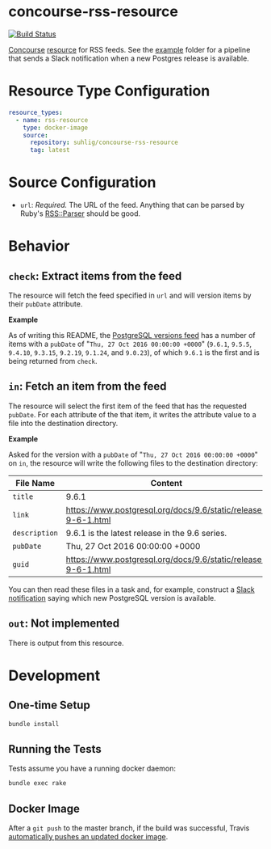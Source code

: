 # concourse-rss-resource

[![Build Status](https://travis-ci.org/suhlig/concourse-rss-resource.svg?branch=master)](https://travis-ci.org/suhlig/concourse-rss-resource)

[Concourse](https://concourse.ci/ "Concourse Homepage") [resource](https://concourse.ci/implementing-resources.html "Implementing a Resource") for RSS feeds. See the [example](example/README.markdown) folder for a pipeline that sends a Slack notification when a new Postgres release is available.

# Resource Type Configuration

```yaml
resource_types:
  - name: rss-resource
    type: docker-image
    source:
      repository: suhlig/concourse-rss-resource
      tag: latest
```

# Source Configuration

* `url`: *Required.* The URL of the feed. Anything that can be parsed by Ruby's [RSS::Parser](http://ruby-doc.org/stdlib-2.3.1/libdoc/rss/rdoc/RSS/Parser.html) should be good.

# Behavior

## `check`: Extract items from the feed

The resource will fetch the feed specified in `url` and will version items by their `pubDate` attribute.

  **Example**

  As of writing this README, the [PostgreSQL versions feed](https://www.postgresql.org/versions.rss) has a number of items with a `pubDate` of "`Thu, 27 Oct 2016 00:00:00 +0000`" (`9.6.1`, `9.5.5`, `9.4.10`, `9.3.15`, `9.2.19`, `9.1.24`, and `9.0.23`), of which `9.6.1` is the first and is being returned from `check`.

## `in`: Fetch an item from the feed

The resource will select the first item of the feed that has the requested `pubDate`. For each attribute of the that item, it writes the attribute value to a file into the destination directory.

  **Example**

  Asked for the version with a `pubDate` of "`Thu, 27 Oct 2016 00:00:00 +0000`" on `in`, the resource will write the following files to the destination directory:

  | File Name   | Content                                                       |
  | ----------- | ------------------------------------------------------------- |
  |`title`      | 9.6.1                                                         |
  |`link`       | https://www.postgresql.org/docs/9.6/static/release-9-6-1.html |
  |`description`| 9.6.1 is the latest release in the 9.6 series.                |
  |`pubDate`    | Thu, 27 Oct 2016 00:00:00 +0000                               |
  |`guid`       | https://www.postgresql.org/docs/9.6/static/release-9-6-1.html |

You can then read these files in a task and, for example, construct a [Slack notification](https://github.com/cloudfoundry-community/slack-notification-resource) saying which new PostgreSQL version is available.

## `out`: Not implemented

There is output from this resource.

# Development

## One-time Setup

```bash
bundle install
```

## Running the Tests

Tests assume you have a running docker daemon:

```bash
bundle exec rake
```

## Docker Image

After a `git push` to the master branch, if the build was successful, Travis [automatically pushes an updated docker image](https://docs.travis-ci.com/user/docker/#Pushing-a-Docker-Image-to-a-Registry).
